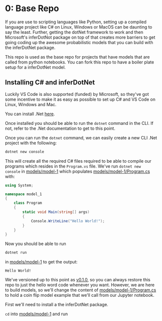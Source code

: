 # 0: Base Repo

If you are use to scripting languages like Python, setting up a compiled language project like C# on Linux, Windows or MacOS can be daunting to say the least. Further, getting the dotNet framework to work and then Microsoft's inferDotNot package on top of that creates more barriers to get going coding up the awesome probabilistic models that you can build with the inferDotNet package. 

This repo is used as the base repo for projects that have models that are called from python notebooks. You can fork this repo to have a boiler plate setup for a inferDotNet model.

## Installing C# and inferDotNet

Luckily VS Code is also supported (funded) by Microsoft, so they've got some incentive to make it as easy as possible to set up C# and VS Code on Linux, Windows and Mac.

You can install .Net <a href="https://dotnet.microsoft.com/download">here</a>.

Once installed you should be able to run the `dotnet` command in the CLI. If not, refer to the .Net documentation to get to this point.

Once you can run the `dotnet` command, we can easily create a new CLI .Net project with the following:

```bash
dotnet new console
```

This will create all the required C# files required to be able to compile our programs which resides in the `Program.vs` file. We've run `dotnet new console` in <a href="https://github.com/infer-dot-net/0-base-repo/tree/v0.1.0/models/model-1">models/model-1</a> which populates <a href="https://raw.githubusercontent.com/infer-dot-net/0-base-repo/v0.1.0/models/model-1/Program.cs">models/model-1/Program.cs</a> with:


```csharp
using System;

namespace model_1
{
    class Program
    {
        static void Main(string[] args)
        {
            Console.WriteLine("Hello World!");
        }
    }
}
```

Now you should be able to run

```bash
dotnet run
```

in <a href="https://github.com/infer-dot-net/0-base-repo/tree/v0.1.0/models/model-1">models/model-1</a> to get the output:

```log
Hello World!
```

We've versioned up to this point as <a href="">v0.1.0</a>, so you can always restore this repo to just the hello word code whenever you want. However, we are here to build models, so we'll change the content of <a href="./models/model-1/Program.cs">models/model-1/Program.cs</a> to hold a coin flip model example that we'll call from our Jupyter notebook.

First we'll need to install a the inferDotNet package.

`cd` into  <a href="./models/model-1">models/model-1</a> and run

```

```